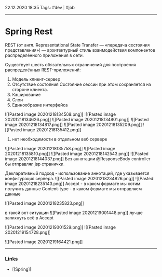22.12.2020  18:35
Tags: #dev | #job 
____

#  Spring Rest 
REST (от англ. Representational State Transfer — «передача состояния представления») — архитектурный стиль взаимодействия компонентов распределённого приложения в сети.

Существует шесть обязательных ограничений для построения распределённых REST-приложений:
1. Модель клиент-сервер
2. Отсутствие состояния
Состояние сессии при этом сохраняется на стороне клиента.
3. Кэширование
4. Слои
5. Единообразие интерфейса


![[Pasted image 20201218134508.png]]
![[Pasted image 20201218134626.png]]
![[Pasted image 20201218134801.png]]
![[Pasted image 20201218134817.png]]
![[Pasted image 20201218135209.png]]
![[Pasted image 20201218135412.png]]
1) нет необходимости в отдельном веб сервере

![[Pasted image 20201218135758.png]]
![[Pasted image 20201218135810.png]]
![[Pasted image 20201218142543.png]]
![[Pasted image 20201218144037.png]]
Без аннотации @ResponseBody controller бы отправлял jsp странички.

Декларативный подход - использование аннотаций, где указывается конфигурация сервера.
![[Pasted image 20201218234826.png]]
![[Pasted image 20201218235143.png]]
Accept - в каком формате мы хотим получить данные
Content-type - в каком формате мы отправляем данные 

![[Pasted image 20201218235823.png]]



в такой вот ситуации 
![[Pasted image 20201219001448.png]]
 лучше запихнуть всё в Accept
 
 ![[Pasted image 20201219001529.png]]
 ![[Pasted image 20201219154728.png]]
 
 
 ![[Pasted image 20201219164421.png]]
____ 
### Links
- [[Spring]]

